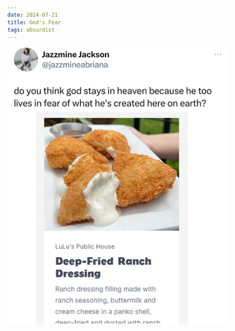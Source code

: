 ```yaml
---
date: 2024-07-21
title: God's Fear
tags: absurdist
---
```


![ranch](https://raw.githubusercontent.com/muneer78/muneer78.github.io/master/images/ranch.jpg)
